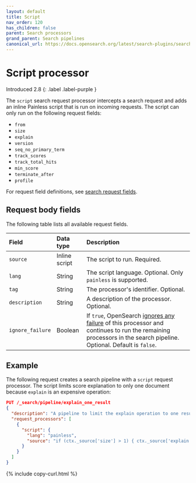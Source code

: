 ```yaml
---
layout: default
title: Script
nav_order: 120
has_children: false
parent: Search processors
grand_parent: Search pipelines
canonical_url: https://docs.opensearch.org/latest/search-plugins/search-pipelines/script-processor/
---
```


# Script processor
Introduced 2.8
{: .label .label-purple }

The `script` search request processor intercepts a search request and adds an inline Painless script that is run on incoming requests. The script can only run on the following request fields:

- `from` 
- `size` 
- `explain` 
- `version` 
- `seq_no_primary_term` 
- `track_scores`  
- `track_total_hits` 
- `min_score` 
- `terminate_after` 
- `profile` 

For request field definitions, see [search request fields]({{site.url}}{{site.baseurl}}/api-reference/search#request-body).

## Request body fields

The following table lists all available request fields.

Field | Data type | Description
:--- | :--- | :---
`source` | Inline script | The script to run. Required.
`lang` | String | The script language. Optional. Only `painless` is supported.
`tag` | String | The processor's identifier. Optional.
`description` | String | A description of the processor. Optional.
`ignore_failure` | Boolean | If `true`, OpenSearch [ignores any failure]({{site.url}}{{site.baseurl}}/search-plugins/search-pipelines/creating-search-pipeline/#ignoring-processor-failures) of this processor and continues to run the remaining processors in the search pipeline. Optional. Default is `false`.

## Example 

The following request creates a search pipeline with a `script` request processor. The script limits score explanation to only one document because `explain` is an expensive operation:

```json
PUT /_search/pipeline/explain_one_result
{
  "description": "A pipeline to limit the explain operation to one result only",
  "request_processors": [
    {
      "script": {
        "lang": "painless",
        "source": "if (ctx._source['size'] > 1) { ctx._source['explain'] = false } else { ctx._source['explain'] = true }"
      }
    }
  ]
} 
```
{% include copy-curl.html %}
